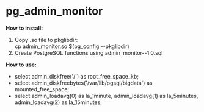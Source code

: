 pg_admin_monitor
================

**How to install:**

1. Copy .so file to pkglibdir:  
   cp admin_monitor.so $(pg_config --pkglibdir)
2. Create PostgreSQL functions using admin_monitor--1.0.sql


**How to use:**

- select admin_diskfree('/') as root_free_space_kb;
- select admin_diskfreebytes('/var/lib/pgsql/bigdata') as mounted_free_space;
- select admin_loadavg(0) as la_1minute, admin_loadavg(1) as la_5minutes, admin_loadavg(2) as la_15minutes;
